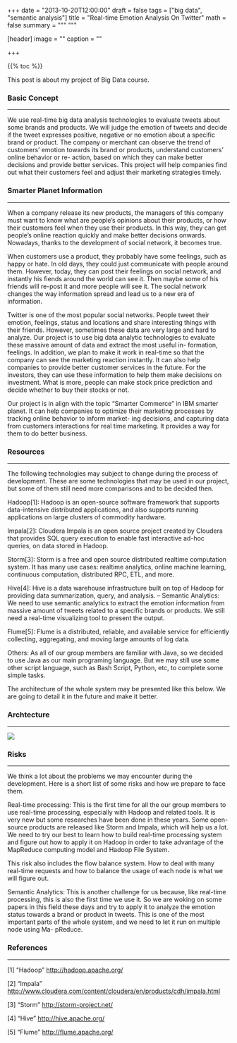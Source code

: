 +++
date = "2013-10-20T12:00:00"
draft = false
tags = ["big data", "semantic analysis"]
title = "Real-time Emotion Analysis On Twitter"
math = false
summary = """ """

[header]
image = ""
caption = ""

+++

{{% toc %}}


This post is about my project of Big Data course.

### Basic Concept
---

We use real-time big data analysis technologies to evaluate tweets about some brands and products. We will judge the emotion of tweets and decide if the tweet expresses positive, negative or no emotion about a specific brand or product. The company or merchant can observe the trend of customers’ emotion towards its brand or products, understand customers’ online behavior or re- action, based on which they can make better decisions and provide better services. This project will help companies find out what their customers feel and adjust their marketing strategies timely.

### Smarter Planet Information
---

When a company release its new products, the managers of this company must want to know what are people’s opinions about their products, or how their customers feel when they use their products. In this way, they can get people’s online reaction quickly and make better decisions onwards. Nowadays, thanks to the development of social network, it becomes true.

When customers use a product, they probably have some feelings, such as happy or hate. In old days, they could just communicate with people around them. However, today, they can post their feelings on social network, and instantly his fiends around the world can see it. Then maybe some of his friends will re-post it and more people will see it. The social network changes the way information spread and lead us to a new era of information.

Twitter is one of the most popular social networks. People tweet their emotion, feelings, status and locations and share interesting things with their friends.
However, sometimes these data are very large and hard to analyze. Our project is to use big data analytic technologies to evaluate these massive amount of data and extract the most useful in- formation, feelings. In addition, we plan to make it work in real-time so that the company can see the marketing reaction instantly. It can also help companies to provide better customer services in the future. For the investors, they can use these information to help them make decisions on investment. What is more, people can make stock price prediction and decide whether to buy their stocks or not.

Our project is in align with the topic “Smarter Commerce” in IBM smarter planet. It can help companies to optimize their marketing processes by tracking online behavior to inform market- ing decisions, and capturing data from customers interactions for real time marketing. It provides a way for them to do better business.

### Resources
---

The following technologies may subject to change during the process of development. These are some technologies that may be used in our project, but some of them still need more comparisons and to be decided then.

Hadoop[1]: Hadoop is an open-source software framework that supports data-intensive distributed applications, and also supports running applications on large clusters of commodity hardware.

Impala[2]: Cloudera Impala is an open source project created by Cloudera that provides SQL query execution to enable fast interactive ad-hoc queries, on data stored in Hadoop.

Storm[3]: Storm is a free and open source distributed realtime computation system. It has many use cases: realtime analytics, online machine learning, continuous computation, distributed RPC, ETL, and more.

Hive[4]: Hive is a data warehouse infrastructure built on top of Hadoop for providing data summarization, query, and analysis. – Semantic Analytics: We need to use semantic analytics to extract the emotion information from massive amount of tweets related to a specific brands or products. We still need a real-time visualizing tool to present the output.

Flume[5]: Flume is a distributed, reliable, and available service for efficiently collecting, aggregating, and moving large amounts of log data.

Others: As all of our group members are familiar with Java, so we decided to use Java as our main programing language. But we may still use some other script language, such as Bash Script, Python, etc, to complete some simple tasks.

The architecture of the whole system may be presented like this below. We are going to detail it in the future and make it better.

### Archtecture
---

![](/img/blog/twitter-emotion.png)

### Risks
---

We think a lot about the problems we may encounter during the development. Here is a short list of some risks and how we prepare to face them.

Real-time processing: This is the first time for all the our group members to use real-time processing, especially with Hadoop and related tools. It is very new but some researches have been done in these years. Some open-source products are released like Storm and Impala, which will help us a lot. We need to try our best to learn how to build real-time processing system and figure out how to apply it on Hadoop in order to take advantage of the MapReduce computing model and Hadoop File System.

This risk also includes the flow balance system. How to deal with many real-time requests and how to balance the usage of each node is what we will figure out.

Semantic Analytics: This is another challenge for us because, like real-time processing, this is also the first time we use it. So we are woking on some papers in this field these days and try to apply it to analyze the emotion status towards a brand or product in tweets. This is one of the most important parts of the whole system, and we need to let it run on multiple node using Ma- pReduce.

### References
---

[1] “Hadoop” http://hadoop.apache.org/

[2] “Impala” http://www.cloudera.com/content/cloudera/en/products/cdh/impala.html

[3] “Storm” http://storm-project.net/

[4] “Hive” http://hive.apache.org/

[5] “Flume” http://flume.apache.org/
